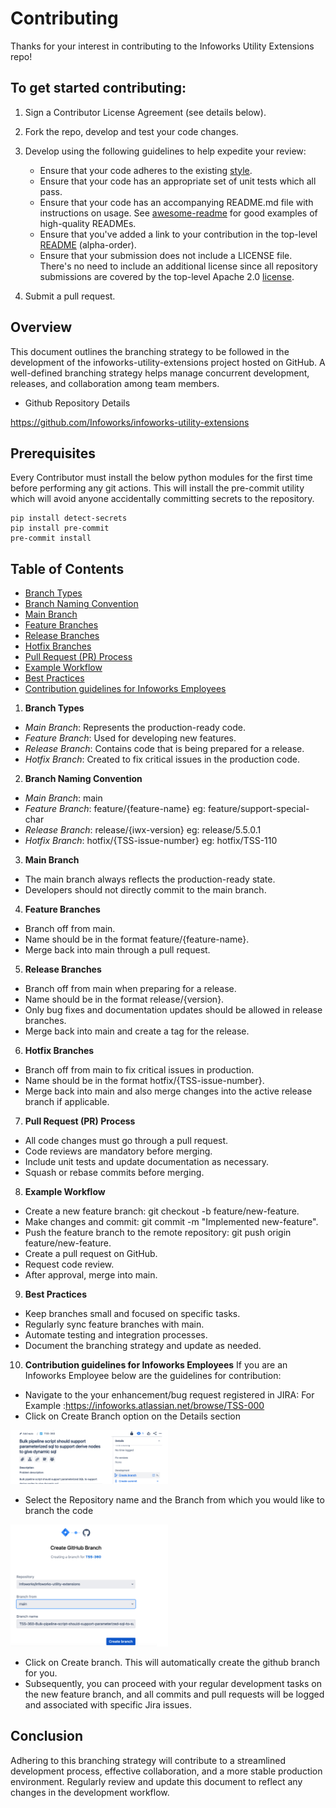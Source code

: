 # Contributing

Thanks for your interest in contributing to the Infoworks Utility Extensions repo!

## To get started contributing:

1) Sign a Contributor License Agreement (see details below).
2) Fork the repo, develop and test your code changes.

3) Develop using the following guidelines to help expedite your review:
    - Ensure that your code adheres to the existing [style](https://google.github.io/styleguide).
    - Ensure that your code has an appropriate set of unit tests which all pass.
    - Ensure that your code has an accompanying README.md file with instructions on usage. See [awesome-readme](https://github.com/matiassingers/awesome-readme) for good examples of high-quality READMEs.
    - Ensure that you've added a link to your contribution in the top-level [README](./README.md) (alpha-order).
    - Ensure that your submission does not include a LICENSE file. There's no need to include an additional license since all repository submissions are covered by the top-level Apache 2.0 [license](./LICENSE).
4) Submit a pull request.

## Overview
This document outlines the branching strategy to be followed in the development of the infoworks-utility-extensions project hosted on GitHub. A well-defined branching strategy helps manage concurrent development, releases, and collaboration among team members.
- Github Repository Details

https://github.com/Infoworks/infoworks-utility-extensions

## Prerequisites

Every Contributor must install the below python modules for the first time before performing any git actions.
This will install the pre-commit utility which will avoid anyone accidentally committing secrets to the repository.
```shell
pip install detect-secrets
pip install pre-commit
pre-commit install
```

## Table of Contents
- [Branch Types](#branch-types)
- [Branch Naming Convention](#branch-naming-convention)
- [Main Branch](#main-branch)
- [Feature Branches](#feature-branches)
- [Release Branches](#release-branches)
- [Hotfix Branches](#hotfix-branches)
- [Pull Request (PR) Process](#pull-request-process)
- [Example Workflow](#example-workflow)
- [Best Practices](#best-practices)
- [Contribution guidelines for Infoworks Employees](#contribution-guidelines-for-infoworks-employees)

1. **Branch Types**
- *Main Branch*: Represents the production-ready code.
- *Feature Branch*: Used for developing new features.
- *Release Branch*: Contains code that is being prepared for a release.
- *Hotfix Branch*: Created to fix critical issues in the production code.
2. **Branch Naming Convention**
- *Main Branch*: main
- *Feature Branch*: feature/{feature-name} eg: feature/support-special-char
- *Release Branch*: release/{iwx-version} eg: release/5.5.0.1
- *Hotfix Branch*: hotfix/{TSS-issue-number} eg: hotfix/TSS-110
3. **Main Branch**
- The main branch always reflects the production-ready state.
- Developers should not directly commit to the main branch.
4. **Feature Branches**
- Branch off from main.
- Name should be in the format feature/{feature-name}.
- Merge back into main through a pull request.
5. **Release Branches**
- Branch off from main when preparing for a release.
- Name should be in the format release/{version}.
- Only bug fixes and documentation updates should be allowed in release branches.
- Merge back into main and create a tag for the release.
6. **Hotfix Branches**
- Branch off from main to fix critical issues in production.
- Name should be in the format hotfix/{TSS-issue-number}.
- Merge back into main and also merge changes into the active release branch if applicable.
7. **Pull Request (PR) Process**
- All code changes must go through a pull request.
- Code reviews are mandatory before merging.
- Include unit tests and update documentation as necessary.
- Squash or rebase commits before merging.
8. **Example Workflow**
- Create a new feature branch: git checkout -b feature/new-feature.
- Make changes and commit: git commit -m "Implemented new-feature".
- Push the feature branch to the remote repository: git push origin feature/new-feature.
- Create a pull request on GitHub.
- Request code review.
- After approval, merge into main.
9. **Best Practices**
- Keep branches small and focused on specific tasks.
- Regularly sync feature branches with main.
- Automate testing and integration processes.
- Document the branching strategy and update as needed.
10. **Contribution guidelines for Infoworks Employees**
If you are an Infoworks Employee below are the guidelines for contribution:
- Navigate to the your enhancement/bug request registered in JIRA: For Example :https://infoworks.atlassian.net/browse/TSS-000
- Click on Create Branch option on the Details section

<img src="./img/create_branch_1.png" width=50% height=50% align=left/>

- Select the Repository name and the Branch from which you would like to branch the code

<img src="./img/create_branch_2.png" width=50% height=50%/>

- Click on Create branch. This will automatically create the github branch for you.
- Subsequently, you can proceed with your regular development tasks on the new feature branch, and all commits and pull requests will be logged and associated with specific Jira issues.

## Conclusion
Adhering to this branching strategy will contribute to a streamlined development process, effective collaboration, and a more stable production environment. Regularly review and update this document to reflect any changes in the development workflow.


